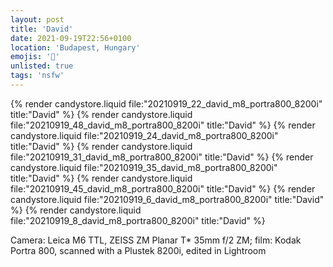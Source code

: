 ```yaml
---
layout: post
title: 'David'
date: 2021-09-19T22:56+0100
location: 'Budapest, Hungary'
emojis: '🔞'
unlisted: true
tags: 'nsfw'
---
```


{% render candystore.liquid file:"20210919_22_david_m8_portra800_8200i" title:"David" %}
{% render candystore.liquid file:"20210919_48_david_m8_portra800_8200i" title:"David" %}
{% render candystore.liquid file:"20210919_24_david_m8_portra800_8200i" title:"David" %}
{% render candystore.liquid file:"20210919_31_david_m8_portra800_8200i" title:"David" %}
{% render candystore.liquid file:"20210919_35_david_m8_portra800_8200i" title:"David" %}
{% render candystore.liquid file:"20210919_45_david_m8_portra800_8200i" title:"David" %}
{% render candystore.liquid file:"20210919_6_david_m8_portra800_8200i" title:"David" %}
{% render candystore.liquid file:"20210919_8_david_m8_portra800_8200i" title:"David" %}

Camera: Leica M6 TTL, ZEISS ZM Planar T\* 35mm f/2 ZM; film: Kodak Portra 800, scanned with a Plustek 8200i, edited in Lightroom
